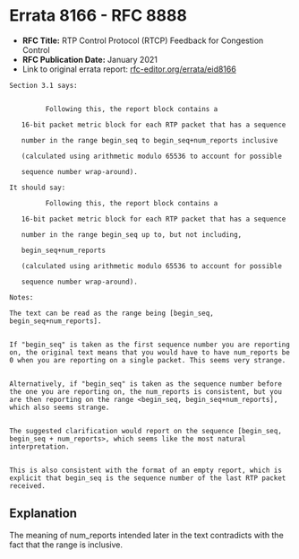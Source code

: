 # Errata 8166 - RFC 8888

- **RFC Title:** RTP Control Protocol (RTCP) Feedback for Congestion Control
- **RFC Publication Date:** January 2021
- Link to original errata report: [rfc-editor.org/errata/eid8166](https://www.rfc-editor.org/errata/eid8166)

```
Section 3.1 says:


         Following this, the report block contains a
   16-bit packet metric block for each RTP packet that has a sequence
   number in the range begin_seq to begin_seq+num_reports inclusive
   (calculated using arithmetic modulo 65536 to account for possible
   sequence number wrap-around).

It should say:

         Following this, the report block contains a
   16-bit packet metric block for each RTP packet that has a sequence
   number in the range begin_seq up to, but not including,
   begin_seq+num_reports
   (calculated using arithmetic modulo 65536 to account for possible
   sequence number wrap-around).

Notes:

The text can be read as the range being [begin_seq, begin_seq+num_reports].

If "begin_seq" is taken as the first sequence number you are reporting on, the original text means that you would have to have num_reports be 0 when you are reporting on a single packet. This seems very strange.

Alternatively, if "begin_seq" is taken as the sequence number before the one you are reporting on, the num_reports is consistent, but you are then reporting on the range <begin_seq, begin_seq+num_reports], which also seems strange.

The suggested clarification would report on the sequence [begin_seq, begin_seq + num_reports>, which seems like the most natural interpretation.

This is also consistent with the format of an empty report, which is explicit that begin_seq is the sequence number of the last RTP packet received.
```

## Explanation

The meaning of num_reports intended later in the text contradicts with the fact that the range is inclusive.
